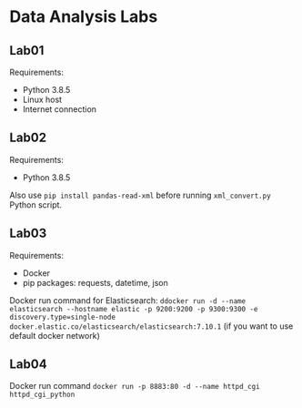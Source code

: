 # Data Analysis Labs
## Lab01
Requirements:
* Python 3.8.5
* Linux host
* Internet connection
## Lab02
Requirements:
* Python 3.8.5

Also use `pip install pandas-read-xml` before running `xml_convert.py` Python script.
## Lab03
Requirements:
* Docker
* pip packages: requests, datetime, json

Docker run command for Elasticsearch: `ddocker run -d --name elasticsearch --hostname elastic -p 9200:9200 -p 9300:9300 -e discovery.type=single-node docker.elastic.co/elasticsearch/elasticsearch:7.10.1` (if you want to use default docker network)

## Lab04
Docker run command `docker run -p 8883:80 -d --name httpd_cgi httpd_cgi_python`
